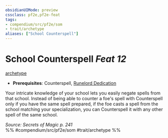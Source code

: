 ```yaml
---
obsidianUIMode: preview
cssclass: pf2e,pf2e-feat
tags:
- compendium/src/pf2e/som
- trait/archetype
aliases: ["School Counterspell"]
---
```

# School Counterspell  *Feat 12*  
[archetype](archetype.md "Archetype Feat Trait")  

- **Prerequisites**: Counterspell, [Runelord Dedication](runelord-dedication-som.md)

Your intricate knowledge of your school lets you easily negate spells from that school. Instead of being able to counter a foe's spell with Counterspell only if you have the same spell prepared, if the foe casts a spell from the school matching your specialization, you can Counterspell it with any other spell of the same school.

*Source: Secrets of Magic p. 241*  
%% #compendium/src/pf2e/som #trait/archetype %%